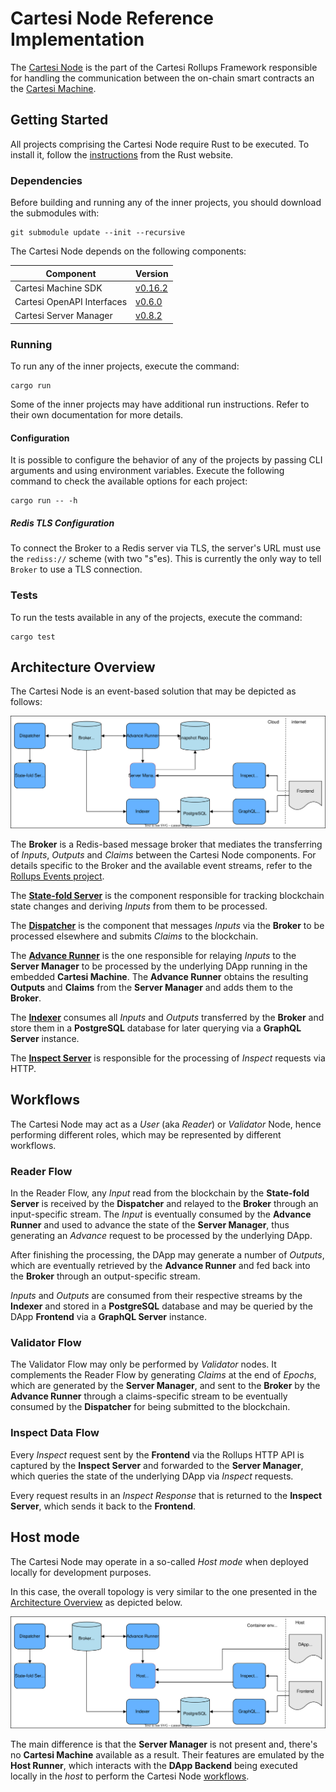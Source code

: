# Cartesi Node Reference Implementation

The [Cartesi Node](https://docs.cartesi.io/cartesi-rollups/main-concepts/#cartesi-nodes) is the part of the Cartesi Rollups Framework responsible for handling the communication between the on-chain smart contracts an the [Cartesi Machine](https://docs.cartesi.io/machine/intro/).

## Getting Started

All projects comprising the Cartesi Node require Rust to be executed.
To install it, follow the [instructions](https://www.rust-lang.org/tools/install) from the Rust website.

### Dependencies

Before building and running any of the inner projects, you should download the submodules with:

```shell
git submodule update --init --recursive
```

The Cartesi Node depends on the following components:

| Component | Version |
|---|---|
| Cartesi Machine SDK | [v0.16.2](https://github.com/cartesi/machine-emulator/releases/tag/v0.16.2) |
| Cartesi OpenAPI Interfaces | [v0.6.0](https://github.com/cartesi/openapi-interfaces/releases/tag/v0.6.0) |
| Cartesi Server Manager | [v0.8.2](https://github.com/cartesi/server-manager/releases/tag/v0.8.2) |

### Running

To run any of the inner projects, execute the command:

```shell
cargo run
```

Some of the inner projects may have additional run instructions.
Refer to their own documentation for more details.

#### Configuration

It is possible to configure the behavior of any of the projects by passing CLI arguments and using environment variables.
Execute the following command to check the available options for each project:

```shell
cargo run -- -h
```

##### Redis TLS Configuration

To connect the Broker to a Redis server via TLS, the server's URL must use the `rediss://` scheme (with two "s"es).
This is currently the only way to tell `Broker` to use a TLS connection.

### Tests

To run the tests available in any of the projects, execute the command:

```shell
cargo test
```

## Architecture Overview

The Cartesi Node is an event-based solution that may be depicted as follows:

![Node architecture diagram](./docs/node-architecture.drawio.svg)

The **Broker** is a Redis-based message broker that mediates the transferring of *Inputs*, *Outputs* and *Claims* between the Cartesi Node components.
For details specific to the Broker and the available event streams, refer to the [Rollups Events project](./rollups-events/README.md).

The [**State-fold Server**](./state-server/README.md) is the component responsible for tracking blockchain state changes and deriving *Inputs* from them to be processed.

The [**Dispatcher**](./dispatcher/README.md) is the component that messages *Inputs* via the **Broker** to be processed elsewhere and submits *Claims* to the blockchain.

The [**Advance Runner**](./advance-runner/README.md) is the one responsible for relaying *Inputs* to the **Server Manager** to be processed by the underlying DApp running in the embedded **Cartesi Machine**.
The **Advance Runner** obtains the resulting **Outputs** and **Claims** from the **Server Manager** and adds them to the **Broker**.

The [**Indexer**](./indexer/README.md) consumes all *Inputs* and *Outputs* transferred by the **Broker** and store them in a **PostgreSQL** database for later querying via a **GraphQL Server** instance.

The [**Inspect Server**](./inspect-server/README.md) is responsible for the processing of *Inspect* requests via HTTP.

## Workflows

The Cartesi Node may act as a *User* (aka *Reader*) or *Validator* Node, hence performing different roles, which may be represented by different workflows.

### Reader Flow

In the Reader Flow, any *Input* read from the blockchain by the **State-fold Server** is received by the **Dispatcher** and relayed to the **Broker** through an input-specific stream.
The *Input* is eventually consumed by the **Advance Runner** and used to advance the state of the **Server Manager**, thus generating an *Advance* request to be processed by the underlying DApp.

After finishing the processing, the DApp may generate a number of *Outputs*, which are eventually retrieved by the **Advance Runner** and fed back into the **Broker** through an output-specific stream.

*Inputs* and *Outputs* are consumed from their respective streams by the **Indexer** and stored in a **PostgreSQL** database and may be queried by the DApp **Frontend** via a **GraphQL Server** instance.

### Validator Flow

The Validator Flow may only be performed by *Validator* nodes.
It complements the Reader Flow by generating *Claims* at the end of *Epochs*, which are generated by the **Server Manager**, and sent to the **Broker** by the **Advance Runner** through a claims-specific stream to be eventually consumed by the **Dispatcher** for being submitted to the blockchain.

### Inspect Data Flow

Every *Inspect* request sent by the **Frontend** via the Rollups HTTP API is captured by the **Inspect Server** and forwarded to the **Server Manager**, which queries the state of the underlying DApp via *Inspect* requests.

Every request results in an *Inspect Response* that is returned to the **Inspect Server**, which sends it back to the **Frontend**.

## Host mode

The Cartesi Node may operate in a so-called *Host mode* when deployed locally for development purposes.

In this case, the overall topology is very similar to the one presented in the [Architecture Overview](#architecture-overview) as depicted below.

![Host mode architecture diagram](./docs/host-architecture.drawio.svg)

The main difference is that the **Server Manager** is not present and, there's no **Cartesi Machine** available as a result.
Their features are emulated by the **Host Runner**, which interacts with the **DApp Backend** being executed locally in the *host* to perform the Cartesi Node [workflows](#workflows).
